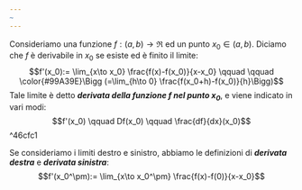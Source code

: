 ```yaml
---
~
---
```

Consideriamo una funzione $f:(a,b) \to\Re$ ed un punto $x_0\in (a,b)$. Diciamo che $f$ è derivabile in $x_0$ se esiste ed è finito il limite:
$$f'(x_0):= \lim_{x\to x_0} \frac{f(x)-f(x_0)}{x-x_0} \qquad \qquad \color{#99A39E}\Bigg (=\lim_{h\to 0} \frac{f(x_0+h)-f(x_0)}{h}\Bigg)$$
Tale limite è detto ***derivata della funzione $f$ nel punto $x_0$***, e viene indicato in vari modi:
$$f'(x_0) \qquad Df(x_0) \qquad \frac{df}{dx}(x_0)$$ ^46cfc1


Se consideriamo i limiti destro e sinistro, abbiamo le definizioni di ***derivata destra*** e ***derivata sinistra***:
$$f'(x_0^\pm):= \lim_{x\to x_0^\pm} \frac{f(x)-f(0)}{x-x_0}$$

